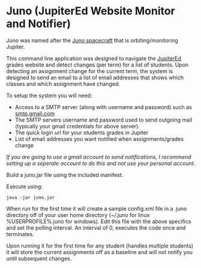 # Juno (JupiterEd Website Monitor and Notifier)

Juno was named after the [Juno spacecraft](https://en.wikipedia.org/wiki/Juno_(spacecraft)) that is orbiting/monitoring Jupiter.

This command line application was designed to navigate the [JupiterEd](https://login.jupitered.com/login/) grades website and detect changes (per term) for a list of students.  Upon detecting an assignment change for the current term, the system is designed to send an email to a list of email addresses that shows which classes and which assignment have changed.

To setup the system you will need:

+ Access to a SMTP server (along with username and password) such as [smtp.gmail.com](https://support.google.com/a/answer/176600?hl=en)
+ The SMTP servers username and password used to send outgoing mail (typically your gmail credentials for above server).
+ The quick login url for your students grades in Jupiter
+ List of email addresses you want notified when assignments/grades change

*If you are going to use a gmail account to send notifications, I recommend setting up a seperate account to do this and not use your personal account.*

Build a juno.jar file using the included manifest.

Execute using:

```
java -jar juno.jar
```

When run for the first time it will create a sample config.xml file in a .juno directory off of your user home directory (~/.juno for linux %USERPROFILE%\.juno for windows).  Edit this file with the above specifics and set the polling interval.  An interval of 0, executes the code once and terminates.

Upon running it for the first time for any student (handles multiple students) it will store the current assignments off as a baseline and will not notify you until subsequent changes.



